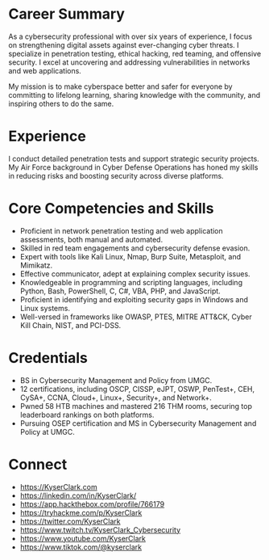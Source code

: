# Career Summary

As a cybersecurity professional with over six years of experience, I focus on strengthening digital assets against ever-changing cyber threats. I specialize in penetration testing, ethical hacking, red teaming, and offensive security. I excel at uncovering and addressing vulnerabilities in networks and web applications.
  
My mission is to make cyberspace better and safer for everyone by committing to lifelong learning, sharing knowledge with the community, and inspiring others to do the same.  
  
# Experience  
  
I conduct detailed penetration tests and support strategic security projects. My Air Force background in Cyber Defense Operations has honed my skills in reducing risks and boosting security across diverse platforms.    
  
# Core Competencies and Skills  
  
* Proficient in network penetration testing and web application assessments, both manual and automated.
* Skilled in red team engagements and cybersecurity defense evasion.
* Expert with tools like Kali Linux, Nmap, Burp Suite, Metasploit, and Mimikatz.
* Effective communicator, adept at explaining complex security issues.
* Knowledgeable in programming and scripting languages, including Python, Bash, PowerShell, C, C#, VBA, PHP, and JavaScript.
* Proficient in identifying and exploiting security gaps in Windows and Linux systems.
* Well-versed in frameworks like OWASP, PTES, MITRE ATT&CK, Cyber Kill Chain, NIST, and PCI-DSS.

# Credentials  
  
* BS in Cybersecurity Management and Policy from UMGC.
* 12 certifications, including OSCP, CISSP, eJPT, OSWP, PenTest+, CEH, CySA+, CCNA, Cloud+, Linux+, Security+, and Network+.
* Pwned 58 HTB machines and mastered 216 THM rooms, securing top leaderboard rankings on both platforms.
* Pursuing OSEP certification and MS in Cybersecurity Management and Policy at UMGC.

# Connect    
  
* https://KyserClark.com
* https://linkedin.com/in/KyserClark/
* https://app.hackthebox.com/profile/766179
* https://tryhackme.com/p/KyserClark
* https://twitter.com/KyserClark
* https://www.twitch.tv/KyserClark_Cybersecurity
* https://www.youtube.com/KyserClark
* https://www.tiktok.com/@kyserclark

<!---
KyserClark/KyserClark is a ✨ special ✨ repository because its `README.md` (this file) appears on your GitHub profile.
You can click the Preview link to take a look at your changes.
--->
